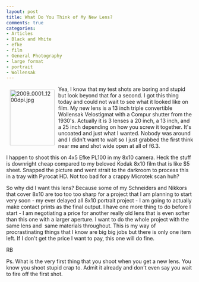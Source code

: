 ```yaml
---
layout: post
title: What Do You Think of My New Lens?
comments: true
categories:
- Articles
- Black and White
- efke
- film
- General Photography
- large format
- portrait
- Wollensak
---
```

<a rel="lightbox" href="/wp-content/uploads/2009/12/2009_0001_1200dpi.jpg"><img title="2009_0001_1200dpi.jpg" src="/wp-content/uploads/2009/12/.thumbs/.2009_0001_1200dpi.jpg" border="0" alt="2009_0001_1200dpi.jpg" hspace="10" vspace="10" width="120" height="150" align="left" /></a>Yea, I know that my test shots are boring and stupid but look beyond that for a second. I got this thing today and could not wait to see what it looked like on film. My new lens is a 13 inch triple convertible Wollensak Velostigmat with a Compur shutter from the 1930's. Actually it is 3 lenses a 20 inch, a 13 inch, and a 25 inch depending on how you screw it together. It's uncoated and just what I wanted. Nobody was around and I didn't want to wait so I just grabbed the first think near me and shot wide open at all of f6.3.

I happen to shoot this on 4x5 Efke PL100 in my 8x10 camera. Heck the stuff is downright cheap compared to my beloved Kodak 8x10 film that is like $5 sheet. Snapped the picture and went strait to the darkroom to process this in a tray with Pyrocat HD. Not too bad for a crappy Microtek scan huh?

So why did I want this lens? Because some of my Schneiders and Nikkors that cover 8x10 are too too too sharp for a project that I am planning to start very soon - my ever delayed all 8x10 portrait project - I am going to actually make contact prints as the final output. I have one more thing to do before I start - I am negotiating a price for another really old lens that is even softer than this one with a larger aperture. I want to do the whole project with the same lens and  same materials throughout. This is my way of procrastinating things that I know are big big jobs but there is only one item left. If I don't get the price I want to pay, this one will do fine.

RB

Ps. What is the very first thing that you shoot when you get a new lens. You know you shoot stupid crap to. Admit it already and don't even say you wait to fire off the first shot.
